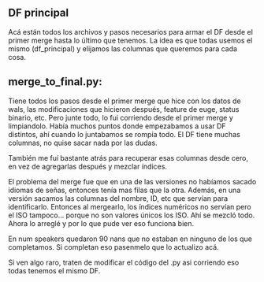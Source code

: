 ## DF principal

Acá están todos los archivos y pasos necesarios para armar el DF desde el primer merge hasta lo último que tenemos. La idea es que todas usemos el mismo (df_principal) y elijamos las columnas que queremos para cada cosa.

## merge_to_final.py:
Tiene todos los pasos desde el primer merge que hice con los datos de wals, las modificaciones que hicieron después, feature de euge, status binario, etc.
Pero junte todo, lo fui corriendo desde el primer merge y limpiandolo. Había muchos puntos donde empezabamos a usar DF distintos, ahí cuando lo juntabamos se rompía todo.
El DF tiene muchas columnas, no quise sacar nada por las dudas.

También me fuí bastante atrás para recuperar esas columnas desde cero, en vez de agregarlas después y mezclar índices.

El problema del merge fue que en una de las versiones no habíamos sacado idiomas de señas, entonces tenía mas filas que la otra. Además, en una versión
sacamos las columnas del nombre, ID, etc que servían para identificarlo.
Entonces al mergearlo, los índices numéricos no servían pero el ISO tampoco... porque no son valores únicos los ISO.
Ahí se mezcló todo. Ahora lo arreglé y por lo que pude ver eso funciona bien.

En num speakers quedaron 90 nans que no estaban en ninguno de los que completamos. Si completan eso pasenmelo que lo actualizo acá.

Si ven algo raro, traten de modificar el código del .py asi corriendo eso todas tenemos el mismo DF.
